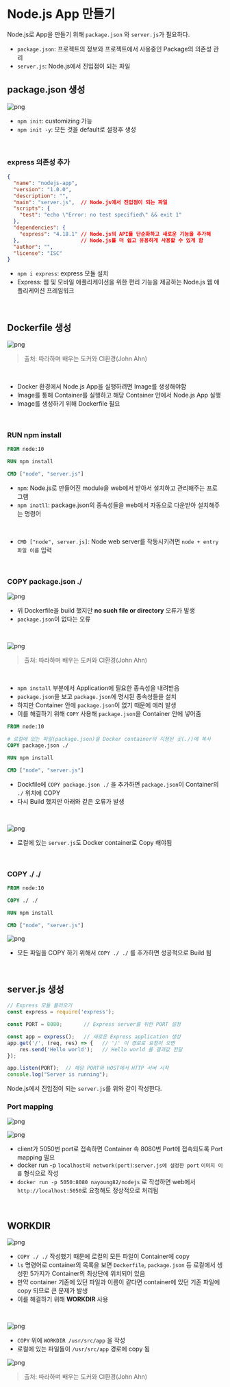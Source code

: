 # Node.js App 만들기

Node.js로 App을 만들기 위해 ```package.json``` 와 ```server.js```가 필요하다.

- ```package.json```: 프로젝트의 정보와 프로젝트에서 사용중인 Package의 의존성 관리
- ```server.js```: Node.js에서 진입점이 되는 파일

## package.json 생성

![png](/Docker/_img/create_package_json.png)

- ```npm init```: customizing 가능
- ```npm init -y```: 모든 것을 default로 설정후 생성

<br>

### express 의존성 추가

```json
{
  "name": "nodejs-app",
  "version": "1.0.0",
  "description": "",
  "main": "server.js",  // Node.js에서 진입점이 되는 파일
  "scripts": {
    "test": "echo \"Error: no test specified\" && exit 1"
  },
  "dependencies": {
    "express": "4.18.1" // Node.js의 API를 단순화하고 새로운 기능을 추가해
  },                    // Node.js를 더 쉽고 유용하게 사용할 수 있게 함
  "author": "",
  "license": "ISC"
}

```
- ```npm i express```: express 모듈 설치
- Express: 웹 및 모바일 애플리케이션을 위한 편리 기능을 제공하는 Node.js 웹 애플리케이션 프레임워크
<br>

## Dockerfile 생성

![png](/Docker/_img/create_nodejs_app_dockerfile_structure.png)

> 출처: 따라하며 배우는 도커와 CI환경(John Ahn)

<br>

- Docker 환경에서 Node.js App을 실행하려면 Image를 생성해야함
- Image를 통해 Container를 실행하고 해당 Container 안에서 Node.js App 실행
- Image를 생성하기 위해 Dockerfile 필요

<br>

### RUN npm install

```dockerfile
FROM node:10

RUN npm install

CMD ["node", "server.js"]
```

- ```npm```: Node.js로 만들어진 module을 web에서 받아서 설치하고 관리해주는 프로그램
- ```npm inatll```: package.json의 종속성들을 web에서 자동으로 다운받아 설치해주는 명령어 
<br>

- ```CMD ["node", server.js]```: Node web server를 작동시키려면 ```node + entry 파일 이름``` 입력

<br>

### COPY package.json ./

![png](/Docker/_img/error_no_such_file_of_directory.png)

- 위 Dockerfile을 build 했지만 **no such file or directory** 오류가 발생
- ```package.json```이 없다는 오류
<br>

![png](/Docker/_img/error_no_such_file_package_json.png)

> 출처: 따라하며 배우는 도커와 CI환경(John Ahn)

<br>

- ```npm install``` 부분에서 Application에 필요한 종속성을 내려받음
- ```package.json```을 보고 ```package.json```에 명시된 종속성들을 설치
- 하지만 Container 안에 ```package.json```이 없기 때문에 에러 발생
- 이를 해결하기 위해 ```COPY``` 사용해 ```package.json```을 Container 안에 넣어줌

```dockerfile
FROM node:10

# 로컬에 있는 파일(package.json)을 Docker container의 지정된 곳(./)에 복사
COPY package.json ./  

RUN npm install

CMD ["node", "server.js"]
```

- Dockfile에 ```COPY package.json ./``` 을 추가하면 ```package.json```이 Container의 ```./``` 위치에 COPY
- 다시 Build 했지만 아래와 같은 오류가 발생

<br>

![png](/Docker/_img/error_cannot_find_module_server_js.png)

- 로컬에 있는 ```server.js```도 Docker container로 Copy 해야됨

<br>

### COPY ./ ./

```dockerfile
FROM node:10

COPY ./ ./

RUN npm install

CMD ["node", "server.js"]
```

![png](/Docker/_img/solution_cannot_find_module_server_js.png)

- 모든 파일을 COPY 하기 위해서 ```COPY ./ ./``` 를 추가하면 성공적으로 Build 됨

<br>

## server.js 생성

```js
// Express 모듈 불러오기
const express = require('express');

const PORT = 8080;       // Express server를 위한 PORT 설정

const app = express();   // 새로운 Express application 생성
app.get('/', (req, res) => {   // '/' 이 경로로 요청이 오면
    res.send('Hello world');   // Hello world 를 결과값 전달
});

app.listen(PORT);  // 해당 PORT와 HOST에서 HTTP 서버 시작
console.log("Server is running");
```
Node.js에서 진입점이 되는 ```server.js```를 위와 같이 작성한다.
<br>

### Port mapping

![png](/Docker/_img/port_mapping.png)

![png](/Docker/_img/port_mapping(2).png)

- client가 5050번 port로 접속하면 Container 속 8080번 Port에 접속되도록 Port mapping 필요
- docker run -p ```localhost의 network(port)```:```server.js에 설정한 port``` ```이미지 이름``` 형식으로 작성
- ```docker run -p 5050:8080 nayoung82/nodejs``` 로 작성하면 web에서 ```http://localhost:5050```로 요청해도 정상적으로 처리됨

<br>

## WORKDIR

![png](/Docker/_img/use_workdir_before.png)

- ```COPY ./ ./``` 작성했기 때문에 로컬의 모든 파일이 Container에 copy
- ```ls``` 명령어로 container의 목록을 보면 ```Dockerfile```, ```package.json``` 등 로컬에서 생성한 5가지가 Container의 최상단에 위치되어 있음
- 만약 container 기존에 있던 파일과 이름이 같다면 container에 있던 기존 파일에 copy 되므로 큰 문제가 발생
- 이를 해결하기 위해 **WORKDIR** 사용
<br>

![png](/Docker/_img/use_workdir_after.png)

- ```COPY``` 위에 ```WORKDIR /usr/src/app``` 을 작성
- 로컬에 있는 파일들이 ```/usr/src/app``` 경로에 copy 됨

![png](/Docker/_img/use_workdir_structure.png)

> 출처: 따라하며 배우는 도커와 CI환경(John Ahn)

<br>

